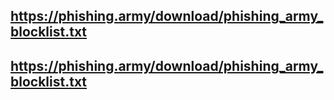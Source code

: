 ## https://phishing.army/download/phishing_army_blocklist.txt
## https://phishing.army/download/phishing_army_blocklist.txt
